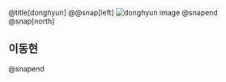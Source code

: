 @title[donghyun]
@@snap[left]
![donghyun image](https://lh3.googleusercontent.com/88_r1zCHNWvW9pr1OnkLRboU-1XObgg-ist-Tc2cAVESkVvYXGaRvjm-g-sIruGlUt7mZc3_SlqLV1B4u6ucwujAZE0VdY6guSXlz2xza9k1_QZwq3jT1K9O54KEx8KEQx6tXVexs6YQau067yUg5yyGquUT30RCyadHQ3e43r06UOuHymLAhDg44CZsHPx7bLUysG9h00JFJP8shayG40zzB_iq-7sF_FwqkG2hn0eVACsyZv8bxY7OHNbWJWcUngegzKZ-XFW6kyUypoF_W_5tStsIlBdJRICYxZOGnqtSNwKV4KQHkEt0GplqezQaja8y4mPMi44sdbGpr2pSdupBi7ujlSK5lQ9rKG2E_UUVCuODMQRAo2CQsBMpR-0wXIhUjtHDLO-K24TnwD23cTivcl8TFPxZEJkFJYQ6atKveFnXScamPVnU1lvT0_fCzIN53K_ahYamdRv8sKkz65PQF9AR6Ytg3OQMCUKI6vuSJjlWU013KlmpYRuiA7QOwliUJNHF6-bAG2gibnkzqS4u3L0snF2jqBthuis2l5bGJJhsK8dirUvwMvI-HO0ZEXTZ6gcUGGpBNba6v2Rum6X644x9n4FsvDkXUKCCQoCV03kaTXT3iXkH3NchCG1KJXVXC7wLqrnHV4jOAKVgrPSgZpE2YbUblWa2AS1Jj7zCAU9CO2dn6qhXhqcZFJ5Y-E4kC2uhJ4QGhFGMlA=w958-h467-no)
@snapend
@snap[north]
## 이동현
@snapend

